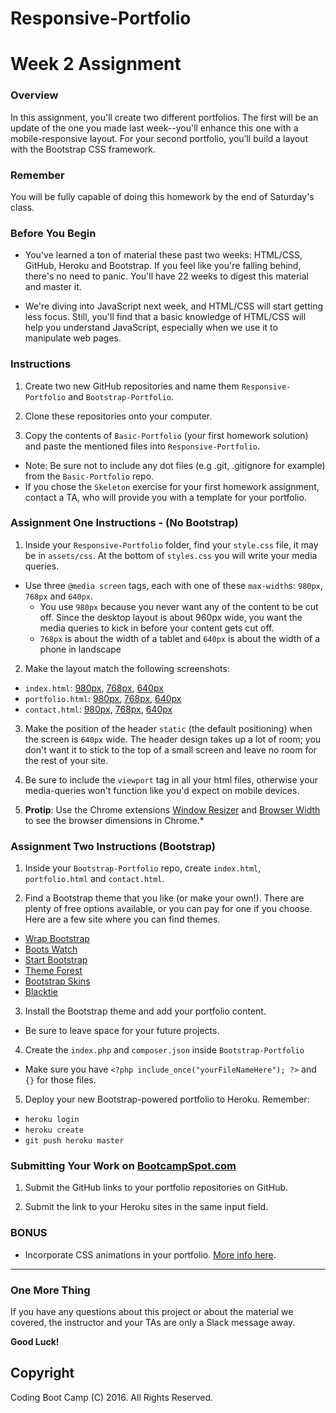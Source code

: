 # Responsive-Portfolio

# Week 2 Assignment

### Overview
In this assignment, you'll create two different portfolios. The first will be an update of the one you made last week--you'll enhance this one with a mobile-responsive layout. For your second portfolio, you’ll build a layout with the Bootstrap CSS framework.


### Remember

You will be fully capable of doing this homework by the end of Saturday's class.

### Before You Begin

* You've learned a ton of material these past two weeks: HTML/CSS, GitHub, Heroku and Bootstrap. If you feel like you're falling behind, there's no need to panic. You'll have 22 weeks to digest this material and master it. 

* We're diving into JavaScript next week, and HTML/CSS will start getting less focus. Still, you'll find that a basic knowledge of HTML/CSS will help you understand JavaScript, especially when we use it to manipulate web pages.


### Instructions
1. Create two new GitHub repositories and name them `Responsive-Portfolio` and `Bootstrap-Portfolio`.

2. Clone these repositories onto your computer.

3. Copy the contents of `Basic-Portfolio` (your first homework solution) and paste the mentioned files into `Responsive-Portfolio`.
  * Note: Be sure not to include any dot files (e.g .git, .gitignore for example) from the `Basic-Portfolio` repo.
  * If you chose the `Skeleton` exercise for your first homework assignment, contact a TA, who will provide you with a template for your portfolio.


### Assignment One Instructions - (No Bootstrap)
1. Inside your `Responsive-Portfolio` folder, find your `style.css` file, it may be in `assets/css`. At the bottom of `styles.css` you will write your media queries.
  * Use three `@media screen` tags, each with one of these `max-width`s: `980px`, `768px` and `640px`.
    * You use `980px` because you never want any of the content to be cut off. Since the desktop layout is about 960px wide, you want the media queries to kick in before your content gets cut off.
    * `768px` is about the width of a tablet and `640px` is about the width of a phone in landscape

2. Make the layout match the following screenshots:
  * `index.html`: [980px](Images/980-index.jpg), [768px](Images/768-index.jpg), [640px](Images/640-index.jpg)
  * `portfolio.html`: [980px](Images/980-portfolio.jpg), [768px](Images/768-portfolio.jpg), [640px](Images/640-portfolio.jpg)
  * `contact.html`: [980px](Images/980-contact.jpg), [768px](Images/768-contact.jpg), [640px](Images/640-contact.jpg)

3. Make the position of the header `static` (the default positioning) when the screen is `640px` wide. The header design takes up a lot of room; you don't want it to stick to the top of a small screen and leave no room for the rest of your site.

4. Be sure to include the `viewport` tag in all your html files, otherwise your media-queries won't function like you'd expect on mobile devices.

5. **Protip**: Use the Chrome extensions [Window Resizer](https://chrome.google.com/webstore/detail/window-resizer/kkelicaakdanhinjdeammmilcgefonfh) and [Browser Width](https://chrome.google.com/webstore/detail/browser-width/mlnegepkjlccabakompdmbcmdieaideh) to see the browser dimensions in Chrome.*

### Assignment Two Instructions (Bootstrap)
1. Inside your `Bootstrap-Portfolio` repo, create `index.html`, `portfolio.html` and `contact.html`.

2. Find a Bootstrap theme that you like (or make your own!). There are plenty of free options available, or you can pay for one if you choose. Here are a few site where you can find themes.
  * [Wrap Bootstrap](https://wrapbootstrap.com/themes/portfolios)
  * [Boots Watch](https://bootswatch.com/)
  * [Start Bootstrap](http://startbootstrap.com/template-categories/portfolios/)
  * [Theme Forest](http://themeforest.net/tags/bootstrap)
  * [Bootstrap Skins](https://www.bootstrapskins.com/)
  * [Blacktie](http://blacktie.co/tag/portfolio/)

3. Install the Bootstrap theme and add your portfolio content.
  * Be sure to leave space for your future projects.

4. Create the `index.php` and `composer.json` inside `Bootstrap-Portfolio`
  * Make sure you have `<?php include_once("yourFileNameHere"); ?>` and `{}` for those files.

5. Deploy your new Bootstrap-powered portfolio to Heroku. Remember:
  * `heroku login`
  * `heroku create`
  * `git push heroku master`

### Submitting Your Work on [BootcampSpot.com](http://bootcampspot.com/)

1. Submit the GitHub links to your portfolio repositories on GitHub.

2. Submit the link to your Heroku sites in the same input field.


### BONUS
* Incorporate CSS animations in your portfolio. [More info here](http://www.w3schools.com/css/css3_animations.asp).

-------
### One More Thing
If you have any questions about this project or about the material we covered, the instructor and your TAs are only a Slack message away.

**Good Luck!**

## Copyright
Coding Boot Camp (C) 2016. All Rights Reserved.

